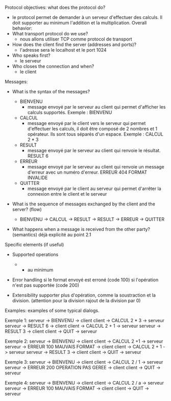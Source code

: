 
Protocol objectives: what does the protocol do?
 - le protocol permet de demander à un serveur d'effectuer des calculs. 
   Il doit supporter au minimum l'addition et la multiplication.
Overall behavior:
- What transport protocol do we use?
	- nous allons utiliser TCP comme protocol de transport
- How does the client find the server (addresses and ports)?
	- l'adresse sera le localhost et le port 1024
- Who speaks first?
	- le serveur
- Who closes the connection and when?
    - le client

Messages:
- What is the syntax of the messages?
    - BIENVENU
        - message envoyé par le serveur au client qui permet d'afficher les calculs supportés. Exemple : BIENVENU
    - CALCUL
        - message envoyé par le client vers le serveur qui permet d'effectuer les calculs, il doit être composé de 2 nombres et 1 opérateur. 
          Ils sont tous séparés d'un espace. Exemple : CALCUL 2 * 3 
    - RESULT
        - message envoyé par le serveur au client qui renvoie le résultat. RESULT 6
    - ERREUR
        - message envoyé par le serveur au client qui renvoie un message d'erreur avec un numéro d'erreur. ERREUR 404 FORMAT INVALIDE
    - QUITTER
        - message envoyé par le client au serveur qui permet d'arrêter la connexion entre le client et le serveur
- What is the sequence of messages exchanged by the client and the server? (flow)
    - BIENVENU -> CALCUL -> RESULT -> RESULT -> ERREUR -> QUITTER
	   
- What happens when a message is received from the other party? (semantics)
    déjà explicité au point 2.1

Specific elements (if useful)
- Supported operations
    + * au minimum
- Error handling
    si le format envoyé est erroné (code 100)
    si l'opération n'est pas supportée (code 200)
	
- Extensibility
    supporter plus d'opération, comme la soustraction et la division. (attention pour la division rajout de la division par 0)
	
Examples: examples of some typical dialogs.

Exemple 1:
serveur -> BIENVENU -> client
client -> CALCUL 2 * 3 -> serveur
serveur -> RESULT 6 -> client
client -> CALCUL 2 + 1 -> serveur
serveur -> RESULT 3 -> client
client -> QUIT -> serveur

Exemple 2:
serveur -> BIENVENU -> client
client -> CALCUL 2 +1 -> serveur
serveur -> ERREUR 100 MAUVAIS FORMAT -> client
client -> CALCUL 2 + 1 -> serveur
serveur -> RESULT 3 -> client
client -> QUIT -> serveur

Exemple 3:
serveur -> BIENVENU -> client
client -> CALCUL 2 / 1 -> serveur
serveur -> ERREUR 200 OPERATION PAS GEREE -> client
client -> QUIT -> serveur

Exemple 4:
serveur -> BIENVENU -> client
client -> CALCUL 2 / a -> serveur
serveur -> ERREUR 100 MAUVAIS FORMAT -> client
client -> QUIT -> serveur

